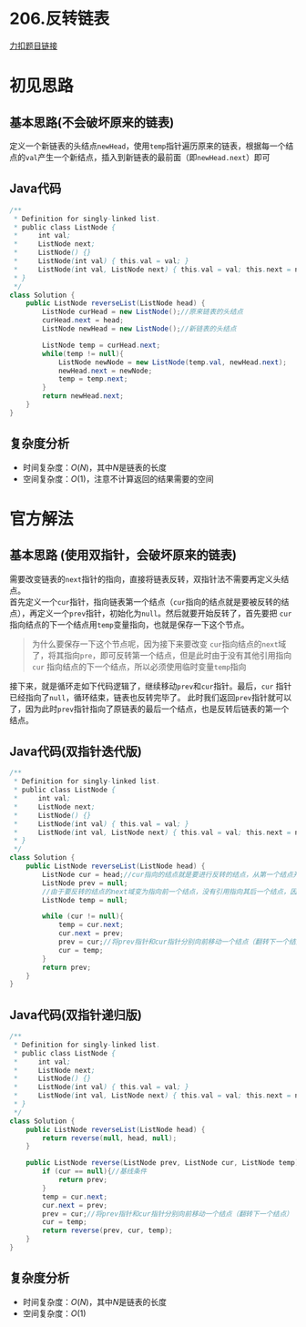 # 206.反转链表

[力扣题目链接](https://leetcode-cn.com/problems/reverse-linked-list/)


# 初见思路

## 基本思路(不会破坏原来的链表)
定义一个新链表的头结点`newHead`，使用`temp`指针遍历原来的链表，根据每一个结点的`val`产生一个新结点，插入到新链表的最前面（即`newHead.next`）即可


## Java代码
```java
/**
 * Definition for singly-linked list.
 * public class ListNode {
 *     int val;
 *     ListNode next;
 *     ListNode() {}
 *     ListNode(int val) { this.val = val; }
 *     ListNode(int val, ListNode next) { this.val = val; this.next = next; }
 * }
 */
class Solution {
    public ListNode reverseList(ListNode head) {
        ListNode curHead = new ListNode();//原来链表的头结点
        curHead.next = head;
        ListNode newHead = new ListNode();//新链表的头结点

        ListNode temp = curHead.next;
        while(temp != null){
            ListNode newNode = new ListNode(temp.val, newHead.next);
            newHead.next = newNode;
            temp = temp.next;
        }
        return newHead.next;
    }
}
```
## 复杂度分析
- 时间复杂度：$O(N)$，其中$N$是链表的长度
- 空间复杂度：$O(1)$，注意不计算返回的结果需要的空间

# 官方解法

## 基本思路 (使用双指针，会破坏原来的链表)

需要改变链表的`next`指针的指向，直接将链表反转，双指针法不需要再定义头结点。  
首先定义一个`cur`指针，指向链表第一个结点（`cur`指向的结点就是要被反转的结点），再定义一个`prev`指针，初始化为`null`。然后就要开始反转了，首先要把 `cur` 指向结点的下一个结点用`temp`变量指向，也就是保存一下这个节点。

>为什么要保存一下这个节点呢，因为接下来要改变 `cur`指向结点的`next`域了，将其指向`pre`，即可反转第一个结点，但是此时由于没有其他引用指向`cur` 指向结点的下一个结点，所以必须使用临时变量`temp`指向

接下来，就是循环走如下代码逻辑了，继续移动`prev`和`cur`指针。最后，`cur` 指针已经指向了`null`，循环结束，链表也反转完毕了。 此时我们返回`prev`指针就可以了，因为此时`prev`指针指向了原链表的最后一个结点，也是反转后链表的第一个结点。

## Java代码(双指针迭代版)
```java
/**
 * Definition for singly-linked list.
 * public class ListNode {
 *     int val;
 *     ListNode next;
 *     ListNode() {}
 *     ListNode(int val) { this.val = val; }
 *     ListNode(int val, ListNode next) { this.val = val; this.next = next; }
 * }
 */
class Solution {
    public ListNode reverseList(ListNode head) {
        ListNode cur = head;//cur指向的结点就是要进行反转的结点，从第一个结点开始反转
        ListNode prev = null;
        //由于要反转的结点的next域变为指向前一个结点，没有引用指向其后一个结点，因此需要使用一个引用指向
        ListNode temp = null;

        while (cur != null){
            temp = cur.next;
            cur.next = prev;
            prev = cur;//将prev指针和cur指针分别向前移动一个结点（翻转下一个结点）
            cur = temp;
        } 
        return prev;
    }
}
```

## Java代码(双指针递归版)
```java
/**
 * Definition for singly-linked list.
 * public class ListNode {
 *     int val;
 *     ListNode next;
 *     ListNode() {}
 *     ListNode(int val) { this.val = val; }
 *     ListNode(int val, ListNode next) { this.val = val; this.next = next; }
 * }
 */
class Solution {
    public ListNode reverseList(ListNode head) {
        return reverse(null, head, null);
    }

    public ListNode reverse(ListNode prev, ListNode cur, ListNode temp){
        if (cur == null){//基线条件
            return prev;
        } 
        temp = cur.next;
        cur.next = prev;
        prev = cur;//将prev指针和cur指针分别向前移动一个结点（翻转下一个结点）
        cur = temp;
        return reverse(prev, cur, temp);
    }
}
```

## 复杂度分析
- 时间复杂度：$O(N)$，其中$N$是链表的长度
- 空间复杂度：$O(1)$